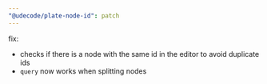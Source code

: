 ```yaml
---
"@udecode/plate-node-id": patch
---
```


fix:
- checks if there is a node with the same id in the editor to avoid
  duplicate ids
- `query` now works when splitting nodes